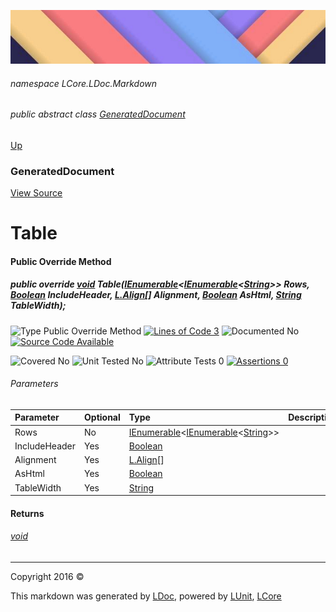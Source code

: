 ![](../Content/LDoc-banner-small.png "")

###### namespace LCore.LDoc.Markdown

###### public abstract class [GeneratedDocument](GeneratedDocument.md)
[Up](GeneratedDocument.md)

### GeneratedDocument
[View Source](../Markdown/Generators/GeneratedDocument.cs)

# Table

#### Public Override Method

##### public override <a href="https://msdn.microsoft.com/en-us/library/system.void.aspx" alt="">void</a> Table(<a href="https://msdn.microsoft.com/en-us/library/78dfe2yb.aspx" alt="" target="_blank">IEnumerable</a>&lt;<a href="https://msdn.microsoft.com/en-us/library/78dfe2yb.aspx" alt="" target="_blank">IEnumerable</a>&lt;<a href="https://msdn.microsoft.com/en-us/library/system.string.aspx" alt="">String</a>&gt;&gt; Rows, <a href="https://msdn.microsoft.com/en-us/library/system.boolean.aspx" alt="">Boolean</a> IncludeHeader, <a href="https://www.google.com/#q=C%23+LCore.Extensions.L.Align" alt="Search for 'LCore.Extensions.L.Align'" target="_blank">L.Align</a>[] Alignment, <a href="https://msdn.microsoft.com/en-us/library/system.boolean.aspx" alt="">Boolean</a> AsHtml, <a href="https://msdn.microsoft.com/en-us/library/system.string.aspx" alt="">String</a> TableWidth);

![Type Public Override Method](http://b.repl.ca/v1/Type-Public%20Override%20Method-blue.png "") [![Lines of Code 3](http://b.repl.ca/v1/Lines%20of%20Code-3-blue.png "")](../Markdown/Generators/GeneratedDocument.cs#L50)    ![Documented No](http://b.repl.ca/v1/Documented-No-red.png "") [![Source Code Available](http://b.repl.ca/v1/Source%20Code-Available-brightgreen.png "")](../Markdown/Generators/GeneratedDocument.cs#L50)

![Covered No](http://b.repl.ca/v1/Covered-No-red.png "") ![Unit Tested No](http://b.repl.ca/v1/Unit%20Tested-No-lightgrey.png "") ![Attribute Tests 0](http://b.repl.ca/v1/Attribute%20Tests-0-lightgrey.png "") [![Assertions 0](http://b.repl.ca/v1/Assertions-0-lightgrey.png "")](../Markdown/Generators/GeneratedDocument.cs)

###### Parameters

Parameter | Optional | Type | Description
:---  | :---  | :---  | :--- 
Rows | No | <a href="https://msdn.microsoft.com/en-us/library/78dfe2yb.aspx" alt="" target="_blank">IEnumerable</a>&lt;<a href="https://msdn.microsoft.com/en-us/library/78dfe2yb.aspx" alt="" target="_blank">IEnumerable</a>&lt;[String](https://msdn.microsoft.com/en-us/library/system.string.aspx)&gt;&gt; | 
IncludeHeader | Yes | [Boolean](https://msdn.microsoft.com/en-us/library/system.boolean.aspx) | 
Alignment | Yes | <a href="https://www.google.com/#q=C%23+LCore.Extensions.L.Align" alt="Search for 'LCore.Extensions.L.Align'" target="_blank">L.Align</a>[] | 
AsHtml | Yes | [Boolean](https://msdn.microsoft.com/en-us/library/system.boolean.aspx) | 
TableWidth | Yes | [String](https://msdn.microsoft.com/en-us/library/system.string.aspx) | 


#### Returns

###### [void](https://msdn.microsoft.com/en-us/library/system.void.aspx)



---

Copyright 2016 &copy; [](../../README.md) [](../../TableOfContents.md)

This markdown was generated by [LDoc](https://github.com/CodeSingularity/LDoc), powered by [LUnit](https://github.com/CodeSingularity/LUnit), [LCore](https://github.com/CodeSingularity/LCore)
